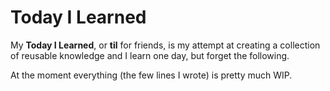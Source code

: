 # Today I Learned
My **Today I Learned**, or **til** for friends, is my attempt at creating a collection of reusable knowledge and I learn one day, but forget the following.

At the moment everything (the few lines I wrote) is pretty much WIP.
